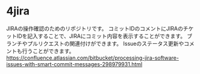# 4jira
JIRAの操作確認のためのリポジトリです。
コミットIDのコメントにJIRAのチケットIDを記入することで、JIRAにコミット内容を表示することができます。
ブランチやプルリクエストの関連付けができます。
Issueのステータス更新やコメントも行うことができます。
https://confluence.atlassian.com/bitbucket/processing-jira-software-issues-with-smart-commit-messages-298979931.html
